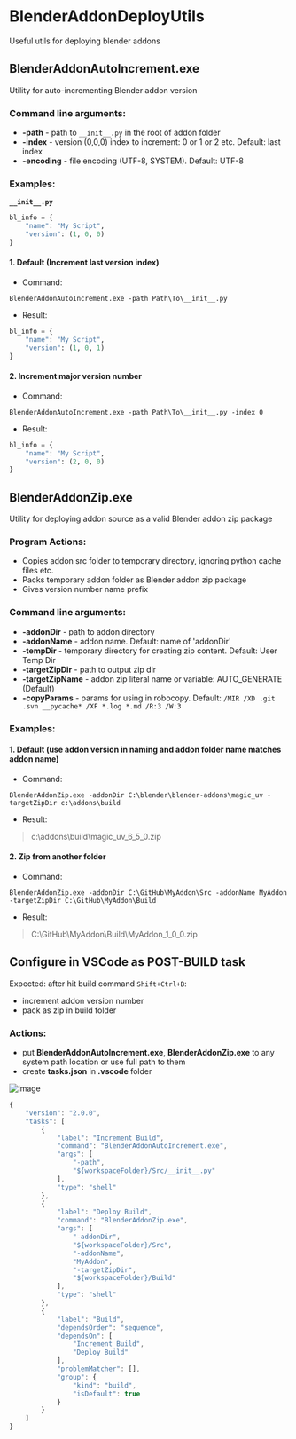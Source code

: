 # BlenderAddonDeployUtils
Useful utils for deploying blender addons

## BlenderAddonAutoIncrement.exe
Utility for auto-incrementing Blender addon version
### Command line arguments:
- **-path** - path to `__init__.py` in the root of addon folder
- **-index** - version (0,0,0) index to increment: 0 or 1 or 2 etc.  Default: last index
- **-encoding** - file encoding (UTF-8, SYSTEM). Default: UTF-8
### Examples:
**`__init__.py`**
```py
bl_info = {
    "name": "My Script",    
    "version": (1, 0, 0)
}
```
#### 1. Default (Increment last version index)
* Command:
```posh
BlenderAddonAutoIncrement.exe -path Path\To\__init__.py
```
* Result:
```py
bl_info = {
    "name": "My Script",    
    "version": (1, 0, 1)
}
```
#### 2. Increment major version number
* Command:
```posh
BlenderAddonAutoIncrement.exe -path Path\To\__init__.py -index 0
```
* Result:
```py
bl_info = {
    "name": "My Script",    
    "version": (2, 0, 0)
}
```

## BlenderAddonZip.exe
Utility for deploying addon source as a valid Blender addon zip package
### Program Actions:
* Copies addon src folder to temporary directory, ignoring python cache files etc.
* Packs temporary addon folder as Blender addon zip package
* Gives version number name prefix
### Command line arguments:
- **-addonDir** - path to addon directory
- **-addonName** - addon name. Default: name of 'addonDir'
- **-tempDir** - temporary directory for creating zip content. Default: User Temp Dir
- **-targetZipDir** - path to output zip dir
- **-targetZipName** - addon zip literal name or variable:  AUTO_GENERATE (Default)
- **-copyParams** - params for using in robocopy. Default:  `/MIR /XD .git .svn __pycache* /XF *.log *.md /R:3 /W:3`
### Examples:
#### 1. Default (use addon version in naming and addon folder name matches addon name)
* Command:
```posh
BlenderAddonZip.exe -addonDir C:\blender\blender-addons\magic_uv -targetZipDir c:\addons\build
```
* Result:
> c:\addons\build\magic_uv_6_5_0.zip
#### 2. Zip from another folder
* Command:
```posh
BlenderAddonZip.exe -addonDir C:\GitHub\MyAddon\Src -addonName MyAddon -targetZipDir C:\GitHub\MyAddon\Build
```
* Result:
> C:\GitHub\MyAddon\Build\MyAddon_1_0_0.zip

## Configure in VSCode as POST-BUILD task
Expected: after hit build command `Shift+Ctrl+B`:
- increment addon version number
- pack as zip in build folder
### Actions:
- put **BlenderAddonAutoIncrement.exe**, **BlenderAddonZip.exe** to any system path location or use full path to them
- create **tasks.json** in **.vscode** folder

![image](https://user-images.githubusercontent.com/18611095/124961272-ebd5c800-e025-11eb-9733-fa9dc8771952.png)

```typescript
{
    "version": "2.0.0",
    "tasks": [
        {
            "label": "Increment Build",
            "command": "BlenderAddonAutoIncrement.exe",
            "args": [
                "-path",
                "${workspaceFolder}/Src/__init__.py"
            ],
            "type": "shell"
        },
        {
            "label": "Deploy Build",
            "command": "BlenderAddonZip.exe",
            "args": [
                "-addonDir",
                "${workspaceFolder}/Src",
                "-addonName",
                "MyAddon",
                "-targetZipDir",
                "${workspaceFolder}/Build"
            ],
            "type": "shell"
        },
        {
            "label": "Build",
            "dependsOrder": "sequence",
            "dependsOn": [
                "Increment Build",
                "Deploy Build"
            ],
            "problemMatcher": [],
            "group": {
                "kind": "build",
                "isDefault": true
            }
        }
    ]
}
```

